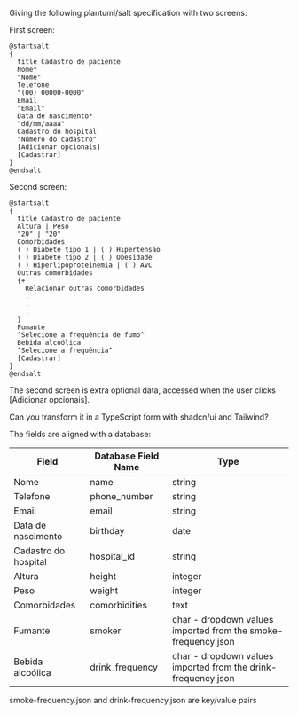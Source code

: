 Giving the following plantuml/salt specification with two screens:

First screen:
```
@startsalt
{
  title Cadastro de paciente
  Nome*
  "Nome"
  Telefone
  "(00) 00000-0000"
  Email
  "Email"
  Data de nascimento*
  "dd/mm/aaaa"
  Cadastro do hospital
  "Número do cadastro"
  [Adicionar opcionais]
  [Cadastrar]
}
@endsalt
```

Second screen:
```
@startsalt
{
  title Cadastro de paciente
  Altura | Peso
  "20" | "20"
  Comorbidades
  ( ) Diabete tipo 1 | ( ) Hipertensão
  ( ) Diabete tipo 2 | ( ) Obesidade
  ( ) Hiperlipoproteinemia | ( ) AVC
  Outras comorbidades
  {+
    Relacionar outras comorbidades
    .
    .
    .
  }
  Fumante
  ^Selecione a frequência de fumo^
  Bebida alcoólica
  ^Selecione a frequência^
  [Cadastrar]
}
@endsalt
```

The second screen is extra optional data, accessed when the user clicks [Adicionar opcionais].

Can you transform it in a TypeScript form with shadcn/ui and Tailwind?

The fields are aligned with a database:

| Field | Database Field Name | Type |
| --- | --- | --- |
| Nome | name | string |
| Telefone | phone_number | string |
| Email | email | string |
| Data de nascimento | birthday | date |
| Cadastro do hospital | hospital_id | string |
| Altura | height | integer |
| Peso | weight | integer |
| Comorbidades | comorbidities | text |
| Fumante | smoker | char - dropdown values imported from the smoke-frequency.json |
| Bebida alcoólica | drink_frequency | char - dropdown values imported from the drink-frequency.json |

smoke-frequency.json and drink-frequency.json are key/value pairs